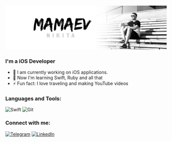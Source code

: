 ![Header](https://github.com/Nikita-Mamaev/Nikita-Mamaev/blob/main/assets/banner.png)

### I'm a iOS Developer
* 🔭 I am currently working on iOS applications.
* 🌱 Now I'm learning Swift, Ruby and all that
* ⚡ Fun fact: I love traveling and making YouTube videos

### Languages and Tools:
![Swift](https://img.shields.io/badge/-SWIFT-black?style=for-the-badge&logo=swift) ![Git](https://img.shields.io/badge/-Git-black?style=for-the-badge&logo=git)

### Connect with me:
[![Telegram](https://img.shields.io/badge/-Telegram-black?style=for-the-badge&logo=telegram)](https://t.me/MamaevNik) 
[![LinkedIn](https://img.shields.io/badge/-Linked_In-black?style=for-the-badge&logo=linkedin)](https://www.linkedin.com/mwlite/in/nikitamamaev)
